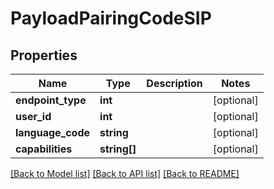 # PayloadPairingCodeSIP

## Properties
Name | Type | Description | Notes
------------ | ------------- | ------------- | -------------
**endpoint_type** | **int** |  | [optional] 
**user_id** | **int** |  | [optional] 
**language_code** | **string** |  | [optional] 
**capabilities** | **string[]** |  | [optional] 

[[Back to Model list]](../README.md#documentation-for-models) [[Back to API list]](../README.md#documentation-for-api-endpoints) [[Back to README]](../README.md)


